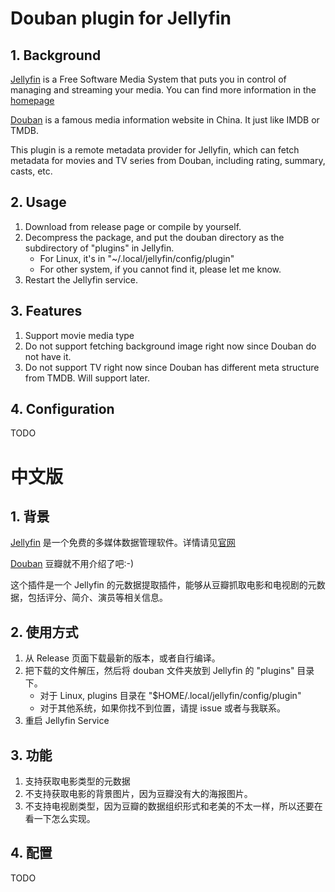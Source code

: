 # Douban plugin for Jellyfin
## 1. Background
[Jellyfin](https://github.com/jellyfin/jellyfin) is a Free Software Media System that puts you in control of managing and streaming your media. You can find more information in the [homepage](https://jellyfin.media/)

[Douban](https://www.douban.com/) is a famous media information website in China. It just like IMDB or TMDB.

This plugin is a remote metadata provider for Jellyfin, which can fetch metadata for movies and TV series from Douban, including rating, summary, casts, etc.

## 2. Usage
1. Download from release page or compile by yourself.
1. Decompress the package, and put the douban directory as the subdirectory of "plugins" in Jellyfin.
    * For Linux, it's in "~/.local/jellyfin/config/plugin"
    * For other system, if you cannot find it, please let me know.
1. Restart the Jellyfin service.

## 3. Features
1. Support movie media type
1. Do not support fetching background image right now since Douban do not have it.
1. Do not support TV right now since Douban has different meta structure from TMDB. Will support later.

## 4. Configuration
TODO

# 中文版
## 1. 背景
[Jellyfin](https://github.com/jellyfin/jellyfin) 是一个免费的多媒体数据管理软件。详情请见[官网](https://jellyfin.media/)

[Douban](https://www.douban.com/)  豆瓣就不用介绍了吧:-)

这个插件是一个 Jellyfin 的元数据提取插件，能够从豆瓣抓取电影和电视剧的元数据，包括评分、简介、演员等相关信息。

## 2. 使用方式
1. 从 Release 页面下载最新的版本，或者自行编译。
1. 把下载的文件解压，然后将 douban 文件夹放到 Jellyfin 的 "plugins" 目录下。
    * 对于 Linux, plugins 目录在 "$HOME/.local/jellyfin/config/plugin"
    * 对于其他系统，如果你找不到位置，请提 issue 或者与我联系。
1. 重启 Jellyfin Service

## 3. 功能
1. 支持获取电影类型的元数据
2. 不支持获取电影的背景图片，因为豆瓣没有大的海报图片。
3. 不支持电视剧类型，因为豆瓣的数据组织形式和老美的不太一样，所以还要在看一下怎么实现。

## 4. 配置
TODO